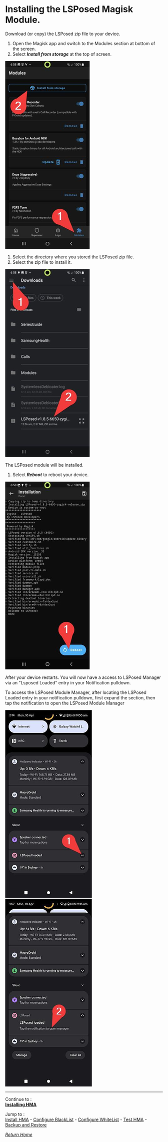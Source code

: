 # Installing the LSPosed Magisk Module.

Download (or copy) the LSPosed zip file to your device.<br>
1. Open the Magisk app and switch to the Modules section at bottom of the screen.
2. Select <i><b>Install from storage</b></i> at the top of screen.

 ![](image/lsp01.jpg?raw=true)

1. Select the directory where you stored the LSPosed zip file.
2. Select the zip file to install it.

 ![](image/lsp02.jpg?raw=true)

The LSPosed module will be installed.<br>
1. Select <i><b>Reboot</b></i> to reboot your device.

 ![](image/lsp03.jpg?raw=true)

After your device restarts. You will now have a access to LSPosed Manager via an "Lsposed Loaded" entry in your Notification pulldown.

To access the LSPosed Module Manager, after locating the LSPosed Loaded entry in your notification pulldown, first expand the section, then tap the notification to open the LSPosed Module Manager

 ![](image/lsp04.jpg?raw=true) ![](image/lsp05.jpg?raw=true)
 
---

Continue to :<br>
[<b>Installing HMA</b>](Install.md)<br>

Jump to :<br>
[Install HMA] - [Configure BlackList] - [Configure WhiteList] - [Test HMA] - [Backup and Restore]<br>

[<i>Return Home</i>](README.md)

<!--List of page links-->
[HMA Home]: (README.md)
[Install LSPosed]: Install-LSPosed.md
[Install HMA]: Install.md
[Compare HMA Blacklist vs Whitelist Methods]: BlacklistvsWhitelist.md
[Configure BlackList]: BlackList.md
[Configure WhiteList]: WhiteList.md
[Test HMA]: TestHMA.md
[Backup and Restore]: BackupAndRestore.md
[KnownIssues]: https://github.com/mModule/guide_hma/blob/master/KnownIssues.md

[Magisk Pages]: MagiskTOC.md
[Magisk USNF]: https://github.com/mModule/guide_hma/blob/master/Magisk-SafetyNet-Fix.md
[PlayIntegrity]: https://github.com/mModule/guide_hma/blob/master/Integrity-Check.md
[MagiskHide]: https://github.com/mModule/guide_hma/blob/master/Magisk-Hide.md
